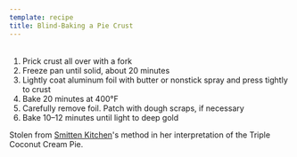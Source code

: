 ```yaml
---
template: recipe
title: Blind-Baking a Pie Crust
---
```

<table>
</table>

1. Prick crust all over with a fork
1. Freeze pan until solid, about 20 minutes
1. Lightly coat aluminum foil with butter or nonstick spray and press tightly to crust
1. Bake 20 minutes at 400&deg;F
1. Carefully remove foil. Patch with dough scraps, if necessary
1. Bake 10–12 minutes until light to deep gold

<p class="confession">Stolen from <a href="https://smittenkitchen.com/2018/04/triple-coconut-cream-pie/">Smitten Kitchen</a>'s method in her interpretation of the Triple Coconut Cream Pie. </p>
